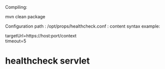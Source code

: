 Compiling:

mvn clean package

Configuration path : /opt/props/healthcheck.conf : content syntax example:

targetUrl=https://host:port/context <br/>
timeout=5


# healthcheck servlet
